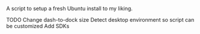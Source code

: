 A script to setup a fresh Ubuntu install to my liking.

TODO
Change dash-to-dock size
Detect desktop environment so script can be customized
Add SDKs
